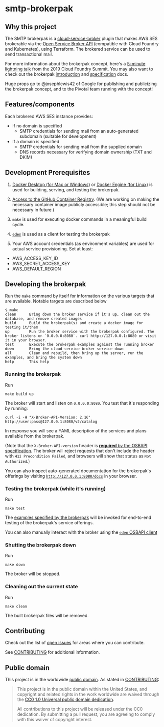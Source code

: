 # smtp-brokerpak

## Why this project

The SMTP brokerpak is a
[cloud-service-broker](https://github.com/pivotal/cloud-service-broker) plugin
that makes AWS SES brokerable via the [Open Service Broker API](https://www.openservicebrokerapi.org/) (compatible with Cloud Foundry and Kubernetes), using Terraform. The brokered service can be used to send transactional mail.

For more information about the brokerpak concept, here's a [5-minute lightning
talk](https://www.youtube.com/watch?v=BXIvzEfHil0) from the 2019 Cloud Foundry Summit. You may also want to check out the brokerpak
[introduction](https://github.com/pivotal/cloud-service-broker/blob/master/docs/brokerpak-intro.md)
and
[specification](https://github.com/pivotal/cloud-service-broker/blob/master/docs/brokerpak-specification.md)
docs.

Huge props go to @josephlewis42 of Google for publishing and publicizing the
brokerpak concept, and to the Pivotal team running with the concept!


## Features/components

Each brokered AWS SES instance provides:

- If no domain is specified
  - SMTP credentials for sending mail from an auto-generated subdomain (suitable for development)
- If a domain is specified
  - SMTP credentials for sending mail from the supplied domain
  - DNS records necessary for verifying domain ownership (TXT and DKIM)

## Development Prerequisites

1. [Docker Desktop (for Mac or
Windows)](https://www.docker.com/products/docker-desktop) or [Docker Engine (for
Linux)](https://www.docker.com/products/container-runtime) is used for
building, serving, and testing the brokerpak.
1. [Access to the GitHub Container
   Registry](https://docs.github.com/en/packages/guides/migrating-to-github-container-registry-for-docker-images#authenticating-with-the-container-registry).
   (We are working on making the necessary container image publicly accessible;
   this step should not be necessary in future.)

1. `make` is used for executing docker commands in a meaningful build cycle. 
1. [`eden`](https://github.com/starkandwayne/eden) is used as a client for testing the brokerpak
1. Your AWS account credentials (as environment variables) are used for actual
   service provisioning. Set at least:
  * AWS_ACCESS_KEY_ID
  * AWS_SECRET_ACCESS_KEY
  * AWS_DEFAULT_REGION


## Developing the brokerpak 
Run the `make` command by itself for information on the various targets that are available. Notable targets are described below

```
$ make
clean      Bring down the broker service if it's up, clean out the database, and remove created images
build      Build the brokerpak(s) and create a docker image for testing it/them
up         Run the broker service with the brokerpak configured. The broker listens on `0.0.0.0:8080`. curl http://127.0.0.1:8080 or visit it in your browser.
test       Execute the brokerpak examples against the running broker
down       Bring the cloud-service-broker service down
all        Clean and rebuild, then bring up the server, run the examples, and bring the system down
help       This help
```


### Running the brokerpak
Run
```
make build up
```
The broker will start and listen on `0.0.0.0:8080`. You
test that it's responding by running:
```
curl -i -H "X-Broker-API-Version: 2.16" http://user:pass@127.0.0.1:8080/v2/catalog
```
In response you will see a YAML description of the services and plans available
from the brokerpak.

(Note that the `X-Broker-API-version` header is [**required** by the OSBAPI
specification](https://github.com/openservicebrokerapi/servicebroker/blob/master/spec.md#headers).
The broker will reject requests that don't include the header with `412
Precondition Failed`, and browsers will show that status as `Not Authorized`.)

You can also inspect auto-generated documentation for the brokerpak's offerings
by visiting [`http://127.0.0.1:8080/docs`](http://127.0.0.1:8080/docs) in your browser.

### Testing the brokerpak (while it's running)

Run 
```
make test
```

The [examples specified by the
brokerpak](https://github.com/pivotal/cloud-service-broker/blob/master/docs/brokerpak-specification.md#service-yaml-flie)
will be invoked for end-to-end testing of the brokerpak's service offerings.

You can also manually interact with the broker using the [`eden` OSBAPI client](https://github.com/starkandwayne/eden)

### Shutting the brokerpak down

Run 

```
make down
```

The broker will be stopped.

### Cleaning out the current state

Run 
```
make clean
```
The built brokerpak files will be removed.

## Contributing

Check
out the list of [open issues](https://github.com/GSA/eks-brokerpak/issues) for
areas where you can contribute.

See [CONTRIBUTING](CONTRIBUTING.md) for additional information. 

## Public domain

This project is in the worldwide [public domain](LICENSE.md). As stated in [CONTRIBUTING](CONTRIBUTING.md):

> This project is in the public domain within the United States, and copyright and related rights in the work worldwide are waived through the [CC0 1.0 Universal public domain dedication](https://creativecommons.org/publicdomain/zero/1.0/).
>
> All contributions to this project will be released under the CC0 dedication. By submitting a pull request, you are agreeing to comply with this waiver of copyright interest.
